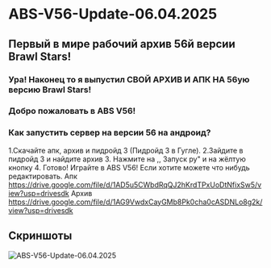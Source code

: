 # ABS-V56-Update-06.04.2025
## Первый в мире рабочий архив 56й версии Brawl Stars!
### Ура! Наконец то я выпустил СВОЙ АРХИВ И АПК НА 56ую версию Brawl Stars! 
### Добро пожаловать в ABS V56!  
### Как запустить сервер на версии 56 на андроид?
1.Скачайте апк, архив и пидройд 3 (Пидройд 3 в Гугле).
2.Зайдите в пидройд 3 и найдите архив
3. Нажмите на ,, Запуск py" и на жёлтую кнопку 
4. Готово! Играйте в ABS V56!
 Если хотите можете что нибудь редактировать.
Апк https://drive.google.com/file/d/1AD5u5CWbdRqQJ2hKrdTPxUoDtNfixSw5/view?usp=drivesdk
Архив https://drive.google.com/file/d/1AG9VwdxCayGMb8Pk0cha0cASDNLo8g2k/view?usp=drivesdk
## Скриншоты
![ABS-V56-Update-06.04.2025](https://raw.githubusercontent.com/KotikMyauMur24/ABS-V56-Update-06.04.2025/main/Скриншоты/Меню.png)
